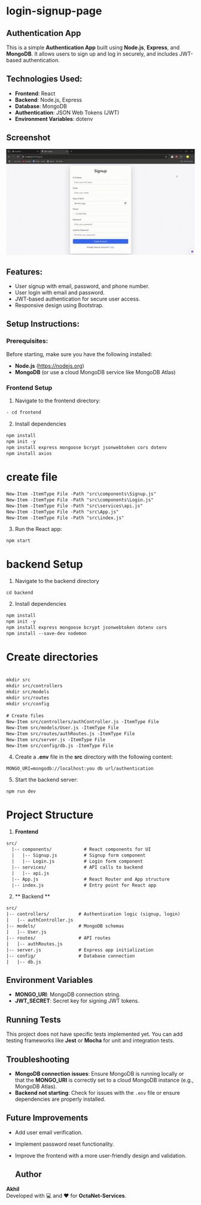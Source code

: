 ﻿# login-signup-page

## Authentication App

This is a simple **Authentication App** built using **Node.js**, **Express**, and **MongoDB**. It allows users to sign up and log in securely, and includes JWT-based authentication.

## Technologies Used:
  - **Frontend**: React
  - **Backend**: Node.js, Express
  - **Database**: MongoDB
  - **Authentication**: JSON Web Tokens (JWT)
  - **Environment Variables**: dotenv

## Screenshot
![](https://github.com/codingexport/login-signup-page/blob/main/Vite%20%2B%20React%20-%20Google%20Chrome%202024-12-01%2012-33-28.gif)
## Features:
  - User signup with email, password, and phone number.
  - User login with email and password.
  - JWT-based authentication for secure user access.
  - Responsive design using Bootstrap.

## Setup Instructions:

### Prerequisites:
Before starting, make sure you have the following installed:
  - **Node.js** (https://nodejs.org)
  - **MongoDB** (or use a cloud MongoDB service like MongoDB Atlas)
### **Frontend Setup**

1. Navigate to the frontend directory:
```bash
- cd frontend
```
2. Install dependencies
```
npm install
npm init -y
npm install express mongoose bcrypt jsonwebtoken cors dotenv
npm install axios
```
# create file

```
New-Item -ItemType File -Path "src\components\Signup.js"
New-Item -ItemType File -Path "src\components\Login.js"
New-Item -ItemType File -Path "src\services\api.js"
New-Item -ItemType File -Path "src\App.js"
New-Item -ItemType File -Path "src\index.js"

```
3. Run the React app:
```
npm start
```
# backend Setup
1. Navigate to the backend directory
```
cd backend
```
2. Install dependencies
```
npm install
npm init -y
npm install express mongoose bcrypt jsonwebtoken dotenv cors
npm install --save-dev nodemon
```
 # Create directories
   ```
  
mkdir src
mkdir src/controllers
mkdir src/models
mkdir src/routes
mkdir src/config

# Create files
New-Item src/controllers/authController.js -ItemType File
New-Item src/models/User.js -ItemType File
New-Item src/routes/authRoutes.js -ItemType File
New-Item src/server.js -ItemType File
New-Item src/config/db.js -ItemType File
   ```
4. Create a **.env** file in the **src** directory with the following content:
```
MONGO_URI=mongodb://localhost:you db url/authentication

```
5. Start the backend server:
``` 
npm run dev
```

# Project Structure
1. **Frontend**


```
src/
  |-- components/            # React components for UI
  |   |-- Signup.js          # Signup form component
  |   |-- Login.js           # Login form component
  |-- services/              # API calls to backend
  |   |-- api.js
  |-- App.js                 # React Router and App structure
  |-- index.js               # Entry point for React app

```

2. ** Backend **
```
src/
|-- controllers/           # Authentication logic (signup, login)
|   |-- authController.js
|-- models/                # MongoDB schemas
|   |-- User.js
|-- routes/                # API routes
|   |-- authRoutes.js
|-- server.js              # Express app initialization
|-- config/                # Database connection
|   |-- db.js

```


## Environment Variables

- **MONGO_URI**: MongoDB connection string.
- **JWT_SECRET**: Secret key for signing JWT tokens.

## Running Tests

This project does not have specific tests implemented yet. You can add testing frameworks like **Jest** or **Mocha** for unit and integration tests.

## Troubleshooting

- **MongoDB connection issues**: Ensure MongoDB is running locally or that the **MONGO_URI** is correctly set to a cloud MongoDB instance (e.g., MongoDB Atlas).
- **Backend not starting**: Check for issues with the `.env` file or ensure dependencies are properly installed.

## Future Improvements

- Add user email verification.
- Implement password reset functionality.
- Improve the frontend with a more user-friendly design and validation.

  ## Author

**Akhil**  
Developed with 💻 and ❤️ for **OctaNet-Services**.
